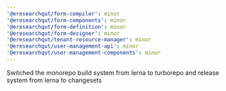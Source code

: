 ```yaml
---
'@eresearchqut/form-compiler': minor
'@eresearchqut/form-components': minor
'@eresearchqut/form-definition': minor
'@eresearchqut/form-designer': minor
'@eresearchqut/tenant-resource-manager': minor
'@eresearchqut/user-management-api': minor
'@eresearchqut/user-management-components': minor
---
```


Switched the monorepo build system from lerna to turborepo and release system from lerna to changesets

